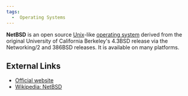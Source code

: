 ```yaml
---
tags:
  -  Operating Systems
---
```

**NetBSD** is an open source [Unix](unix.md)-like [operating
system](operating_system.md) derived from the original
University of California Berkeley's 4.3BSD release via the Networking/2
and 386BSD releases. It is available on many platforms.

## External Links

- [Official website](http://www.netbsd.org/)
- [Wikipedia: NetBSD](http://en.wikipedia.org/wiki/NetBSD)

